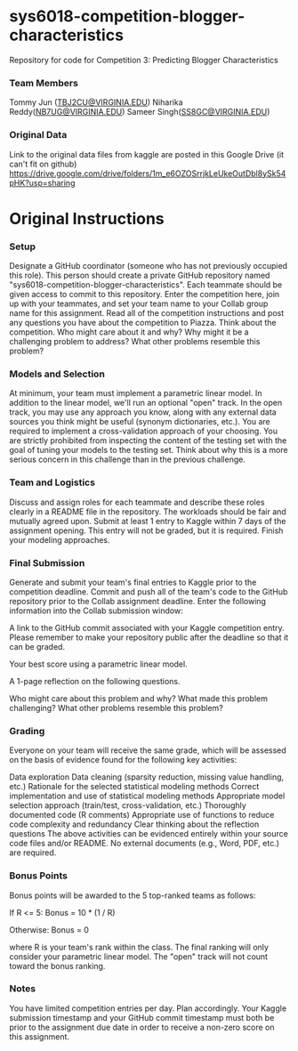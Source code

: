 # sys6018-competition-blogger-characteristics
Repository for code for Competition 3: Predicting Blogger Characteristics

### Team Members
Tommy Jun (TBJ2CU@VIRGINIA.EDU)
Niharika Reddy(NB7UG@VIRGINIA.EDU)
Sameer Singh(SS8GC@VIRGINIA.EDU)

### Original Data
Link to the original data files from kaggle are posted in this Google Drive (it can't fit on github)
https://drive.google.com/drive/folders/1m_e6OZOSrrjkLeUkeOutDbl8ySk54pHK?usp=sharing

# Original Instructions

### Setup
Designate a GitHub coordinator (someone who has not previously occupied this role). This person should create a private GitHub repository named "sys6018-competition-blogger-characteristics". Each teammate should be given access to commit to this repository.
Enter the competition here, join up with your teammates, and set your team name to your Collab group name for this assignment.
Read all of the competition instructions and post any questions you have about the competition to Piazza.
Think about the competition.
Who might care about it and why?
Why might it be a challenging problem to address?
What other problems resemble this problem?

### Models and Selection
At minimum, your team must implement a parametric linear model.
In addition to the linear model, we'll run an optional "open" track. In the open track, you may use any approach you know, along with any external data sources you think might be useful (synonym dictionaries, etc.).
You are required to implement a cross-validation approach of your choosing.
You are strictly prohibited from inspecting the content of the testing set with the goal of tuning your models to the testing set. Think about why this is a more serious concern in this challenge than in the previous challenge.

### Team and Logistics
Discuss and assign roles for each teammate and describe these roles clearly in a README file in the repository. The workloads should be fair and mutually agreed upon.
Submit at least 1 entry to Kaggle within 7 days of the assignment opening. This entry will not be graded, but it is required.
Finish your modeling approaches.

### Final Submission
Generate and submit your team's final entries to Kaggle prior to the competition deadline.
Commit and push all of the team's code to the GitHub repository prior to the Collab assignment deadline.
Enter the following information into the Collab submission window:

A link to the GitHub commit associated with your Kaggle competition entry. Please remember to make your repository public after the deadline so that it can be graded.

Your best score using a parametric linear model.

A 1-page reflection on the following questions.

Who might care about this problem and why?
What made this problem challenging?
What other problems resemble this problem?

### Grading
Everyone on your team will receive the same grade, which will be assessed on the basis of evidence found for the following key activities:

Data exploration
Data cleaning (sparsity reduction, missing value handling, etc.)
Rationale for the selected statistical modeling methods
Correct implementation and use of statistical modeling methods
Appropriate model selection approach (train/test, cross-validation, etc.)
Thoroughly documented code (R comments)
Appropriate use of functions to reduce code complexity and redundancy
Clear thinking about the reflection questions
The above activities can be evidenced entirely within your source code files and/or README. No external documents (e.g., Word, PDF, etc.) are required.

### Bonus Points
Bonus points will be awarded to the 5 top-ranked teams as follows:

If R <= 5:  Bonus = 10 * (1 / R) 

Otherwise:  Bonus = 0

where R is your team's rank within the class. The final ranking will only consider your parametric linear model. The "open" track will not count toward the bonus ranking.

### Notes
You have limited competition entries per day. Plan accordingly.
Your Kaggle submission timestamp and your GitHub commit timestamp must both be prior to the assignment due date in order to receive a non-zero score on this assignment.
